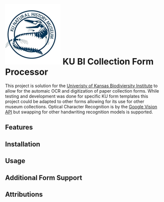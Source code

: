 ![KU Biodiviersity Institute Logo](/webserver/static/images/ku_bi_logo.jpg) KU BI Collection Form Processor
===============================

This project is solution for the [Univeristy of Kansas Biodiviersity Institute](https://biodiversity.ku.edu/) to allow for the automaic OCR and digitization of paper collection forms.
While testing and development was done for specific KU form templates this project could be adapted to other forms allowing for its use for other museum collections.
Optical Character Recognition is by the [Google Vision API](https://cloud.google.com/vision?hl=en) but swapping for other handwriting recognition models is supported.

Features
--------

Installation
-------------

Usage
-----

Additional Form Support
-----------------------

Attributions
------------
